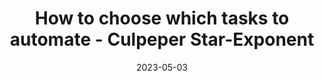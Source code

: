 ---
category:
- .nan
date: 2023-05-03
keyword_suggestion: ubuntu install docker
post_inspiration: https://starexponent.com/business/investment/personal-finance/how-to-choose-which-tasks-to-automate/collection_aede8a93-9ad7-585d-8dcc-6da55677dca9.html
silot_terms: digital automation
title: How to choose which tasks to <b>automate</b> - Culpeper Star-Exponent
---
